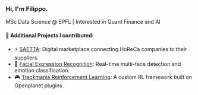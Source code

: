 ### Hi, I'm Filippo.
MSc Data Science @ EPFL | Interested in Quant Finance and AI

#### 🔬 Additional Projects I contributed: 
 - ⚡ [SAETTA](https://github.com/AleDeso/digiHORECA_MVP_marketplace): Digital marketplace connecting HoReCa companies to their suppliers.
 - 🧠 [Facial Expression Recognition](https://github.com/EPFL-AI-Team/FRESH): Real-time multi-face detection and emotion classification.
 - 🎮 [Trackmania Reinforcement Learning](https://github.com/EPFL-AI-Team/T-RACE): A custom RL framework built on Openplanet plugins.
